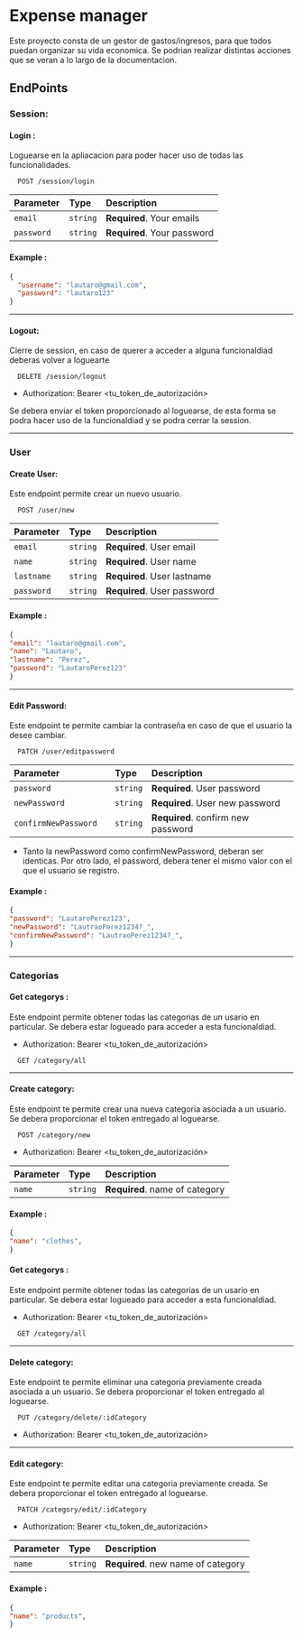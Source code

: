 
# Expense manager

Este proyecto consta de un gestor de gastos/ingresos, para que todos puedan organizar su vida economica.
Se podrian realizar distintas acciones que se veran a lo largo de la documentacion.
## EndPoints

### Session:

#### Login :
Loguearse en la apliacacion para poder hacer uso de todas las funcionalidades.
 
```http
  POST /session/login
```

| Parameter | Type     | Description                |
| :-------- | :------- | :------------------------- |
| `email  ` | `string` | **Required**. Your emails  |
| `password  ` | `string` | **Required**. Your password  |


#### Example : 

```json
{
  "username": "lautaro@gmail.com",
  "password": "lautaro123"
}
```

--------
#### Logout: 
Cierre de session, en caso de querer a acceder a alguna funcionaldiad deberas volver a loguearte

```http
  DELETE /session/logout
```


- Authorization: Bearer <tu_token_de_autorización>


Se debera enviar el token proporcionado al loguearse, de esta forma se podra hacer uso de la funcionaldiad y se podra cerrar la session.


----
### User

#### Create User:
Este endpoint permite crear un nuevo usuario.

```http
  POST /user/new
```

| Parameter | Type     | Description                |
| :-------- | :------- | :------------------------- |
| `email  ` | `string` | **Required**. User email  |
| `name  ` | `string` | **Required**. User name   |
| `lastname  ` | `string` | **Required**. User lastname  |
| `password  ` | `string` | **Required**. User password  |


#### Example : 
```json
{
"email": "lautaro@gmail.com",
"name": "Lautaro",
"lastname": "Perez",
"password": "LautaroPerez123"
}
```
---
#### Edit Password:
Este endpoint te permite cambiar la contraseña en caso de que el usuario la desee cambiar.

```http
  PATCH /user/editpassword
```

| Parameter | Type     | Description                |
| :-------- | :------- | :------------------------- |
| `password  ` | `string` | **Required**. User password  |
| `newPassword  ` | `string` | **Required**. User new password   |
| `confirmNewPassword  ` | `string` | **Required**. confirm new password 

- Tanto la newPassword como confirmNewPassword, deberan ser identicas. Por otro lado, el password, debera tener el mismo valor con el que el usuario se registro.
#### Example : 
```json
{
"password": "LautaroPerez123",
"newPassword": "LautraoPerez1234?_",
"confirmNewPassword": "LautraoPerez1234?_",
}
```
---
### Categorias

#### Get categorys :
Este endpoint permite obtener todas las categorias de un usario   en particular. 
Se debera estar logueado para acceder a esta funcionaldiad.


- Authorization: Bearer <tu_token_de_autorización>



```http
  GET /category/all
```
 ---
 #### Create category:
Este endpoint te permite crear una nueva categoria asociada a un usuario.
Se debera proporcionar el token entregado al loguearse.
```http
  POST /category/new
```

- Authorization: Bearer <tu_token_de_autorización>

| Parameter | Type     | Description                |
| :-------- | :------- | :------------------------- |
| `name  ` | `string` | **Required**. name of category  |


#### Example : 
```json
{
"name": "clothes",
}
```


#### Get categorys :
Este endpoint permite obtener todas las categorias de un usario   en particular. 
Se debera estar logueado para acceder a esta funcionaldiad.


- Authorization: Bearer <tu_token_de_autorización>



```http
  GET /category/all
```

---
 #### Delete category:
Este endpoint te permite eliminar una  categoria  previamente creada asociada a un usuario.
Se debera proporcionar el token entregado al loguearse.

```http
  PUT /category/delete/:idCategory
```

- Authorization: Bearer <tu_token_de_autorización>


---
 #### Edit category:
Este endpoint te permite editar una  categoria previamente creada.
Se debera proporcionar el token entregado al loguearse.

```http
  PATCH /category/edit/:idCategory
```

- Authorization: Bearer <tu_token_de_autorización>

| Parameter | Type     | Description                |
| :-------- | :------- | :------------------------- |
| `name  ` | `string` | **Required**. new name of category  |


#### Example : 
```json
{
"name": "products",
}
```
